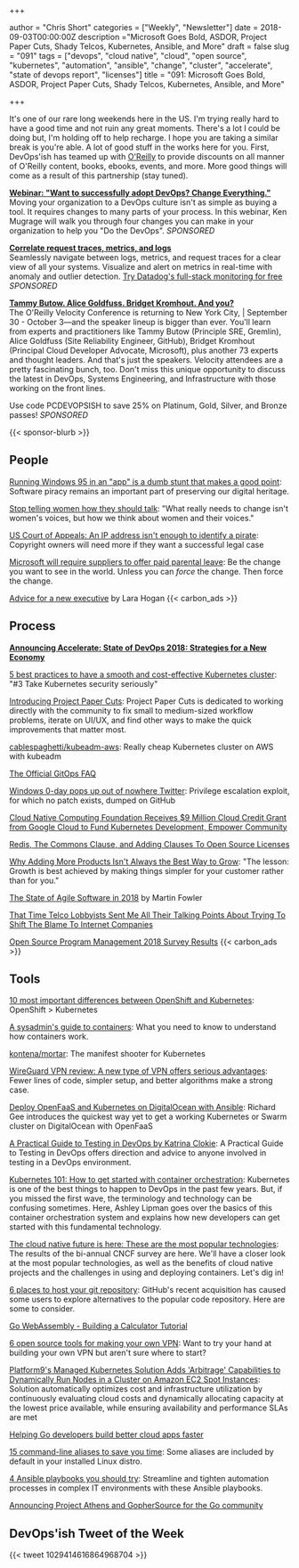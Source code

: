 +++

author = "Chris Short"
categories = ["Weekly", "Newsletter"]
date = 2018-09-03T00:00:00Z
description ="Microsoft Goes Bold, ASDOR, Project Paper Cuts, Shady Telcos, Kubernetes, Ansible, and More"
draft = false
slug = "091"
tags = ["devops", "cloud native", "cloud", "open source", "kubernetes", "automation", "ansible", "change", "cluster", "accelerate", "state of devops report", "licenses"]
title = "091: Microsoft Goes Bold, ASDOR, Project Paper Cuts, Shady Telcos, Kubernetes, Ansible, and More"

+++

It's one of our rare long weekends here in the US. I'm trying really hard to have a good time and not ruin any great moments. There's a lot I could be doing but, I'm holding off to help recharge. I hope you are taking a similar break is you're able. A lot of good stuff in the works here for you. First, DevOps'ish has teamed up with [O'Reilly](https://devopsi.sh/safarionline) to provide discounts on all manner of O'Reilly content, books, ebooks, events, and more. More good things will come as a result of this partnership (stay tuned).

[**Webinar: "Want to successfully adopt DevOps? Change Everything."**](https://info.thoughtworks.com/Adopting-DevOps-Webinar.html)  
Moving your organization to a DevOps culture isn't as simple as buying a tool. It requires changes to many parts of your process. In this webinar, Ken Mugrage will walk you through four changes you can make in your organization to help you "Do the DevOps". *SPONSORED*

[**Correlate request traces, metrics, and logs**](https://www.datadoghq.com/ts/tshirt-landingpage/?utm_source=Advertisement&utm_medium=Advertisement&utm_campaign=Devopsish-NewsletterTshirt)  
Seamlessly navigate between logs, metrics, and request traces for a clear view of all your systems. Visualize and alert on metrics in real-time with anomaly and outlier detection. [Try Datadog's full-stack monitoring for free](https://www.datadoghq.com/ts/tshirt-landingpage/?utm_source=Advertisement&utm_medium=Advertisement&utm_campaign=Devopsish-NewsletterTshirt) *SPONSORED*

[**Tammy Butow. Alice Goldfuss. Bridget Kromhout. And you?**](https://www.oreilly.com/pub/cpc/167269)  
The O'Reilly Velocity Conference is returning to New York City, | September 30 - October 3—and the speaker lineup is bigger than ever. You'll learn from experts and practitioners like Tammy Butow (Principle SRE, Gremlin), Alice Goldfuss (Site Reliability Engineer, GitHub), Bridget Kromhout (Principal Cloud Developer Advocate, Microsoft), plus another 73 experts and thought leaders. And that's just the speakers. Velocity attendees are a pretty fascinating bunch, too. Don't miss this unique opportunity to discuss the latest in DevOps, Systems Engineering, and Infrastructure with those working on the front lines.

Use code PCDEVOPSISH to save 25% on Platinum, Gold, Silver, and Bronze passes! *SPONSORED*

{{< sponsor-blurb >}}

## People

[Running Windows 95 in an "app" is a dumb stunt that makes a good point](https://arstechnica.com/gadgets/2018/08/running-windows-95-in-an-app-is-a-dumb-stunt-that-makes-a-good-point/): Software piracy remains an important part of preserving our digital heritage.

[Stop telling women how they should talk](https://mashable.com/2018/08/22/vocal-fry-upspeak-women/#7zJmaof44Sqy): "What really needs to change isn't women's voices, but how we think about women and their voices."

[US Court of Appeals: An IP address isn't enough to identify a pirate](https://www.techspot.com/news/76190-us-court-appeals-ip-address-isnt-enough-identify.html): Copyright owners will need more if they want a successful legal case

[Microsoft will require suppliers to offer paid parental leave](https://www.axios.com/microsoft-require-suppliers-offer-paid-parental-leave-dc573198-123c-4c51-ab78-432863003165.html): Be the change you want to see in the world. Unless you can *force* the change. Then force the change.

[Advice for a new executive](https://larahogan.me/blog/advice-for-new-executive/) by Lara Hogan
{{< carbon_ads >}}

## Process

[**Announcing Accelerate: State of DevOps 2018: Strategies for a New Economy**](https://devops-research.com/2018/08/announcing-accelerate-state-of-devops-2018/)

[5 best practices to have a smooth and cost-effective Kubernetes cluster](https://medium.com/containerum/5-best-practices-to-have-a-smooth-and-cost-effective-kubernetes-cluster-71845605af3f): "#3 Take Kubernetes security seriously"

[Introducing Project Paper Cuts](https://blog.github.com/2018-08-28-announcing-paper-cuts/): Project Paper Cuts is dedicated to working directly with the community to fix small to medium-sized workflow problems, iterate on UI/UX, and find other ways to make the quick improvements that matter most.

[cablespaghetti/kubeadm-aws](https://github.com/cablespaghetti/kubeadm-aws): Really cheap Kubernetes cluster on AWS with kubeadm

[The Official GitOps FAQ](https://www.weave.works/blog/the-official-gitops-faq)

[Windows 0-day pops up out of nowhere Twitter](https://www.theregister.co.uk/2018/08/28/windows_zero_day_lpe/): Privilege escalation exploit, for which no patch exists, dumped on GitHub

[Cloud Native Computing Foundation Receives $9 Million Cloud Credit Grant from Google Cloud to Fund Kubernetes Development, Empower Community](https://www.cncf.io/announcement/2018/08/29/cncf-receives-9-million-cloud-credit-grant-from-google/)

[Redis, The Commons Clause, and Adding Clauses To Open Source Licenses](https://perens.com/2018/08/31/redis-the-commons-clause-and-making-open-source-licenses-not-open-source/)

[Why Adding More Products Isn't Always the Best Way to Grow](https://hbr.org/2018/08/why-adding-more-products-isnt-always-the-best-way-to-grow): "The lesson: Growth is best achieved by making things simpler for your customer rather than for you."

[The State of Agile Software in 2018](https://martinfowler.com/articles/agile-aus-2018.html) by Martin Fowler

[That Time Telco Lobbyists Sent Me All Their Talking Points About Trying To Shift The Blame To Internet Companies](https://www.techdirt.com/articles/20180829/18030740541/that-time-telco-lobbyists-sent-me-all-their-talking-points-about-trying-to-shift-blame-to-internet-companies.shtml)

[Open Source Program Management 2018 Survey Results](https://todogroup.org/blog/survey-2018/)
{{< carbon_ads >}}

## Tools

[10 most important differences between OpenShift and Kubernetes](https://cloudowski.com/articles/10-differences-between-openshift-and-kubernetes/): OpenShift > Kubernetes

[A sysadmin's guide to containers](https://opensource.com/article/18/8/sysadmins-guide-containers): What you need to know to understand how containers work.

[kontena/mortar](https://github.com/kontena/mortar): The manifest shooter for Kubernetes

[WireGuard VPN review: A new type of VPN offers serious advantages](https://arstechnica.com/gadgets/2018/08/wireguard-vpn-review-fast-connections-amaze-but-windows-support-needs-to-happen/): Fewer lines of code, simpler setup, and better algorithms make a strong case.

[Deploy OpenFaaS and Kubernetes on DigitalOcean with Ansible](https://www.openfaas.com/blog/deploy-digitalocean-ansible/): Richard Gee introduces the quickest way yet to get a working Kubernetes or Swarm cluster on DigitalOcean with OpenFaaS

[A Practical Guide to Testing in DevOps by Katrina Clokie](https://leanpub.com/testingindevops): A Practical Guide to Testing in DevOps offers direction and advice to anyone involved in testing in a DevOps environment.

[Kubernetes 101: How to get started with container orchestration](https://jaxenter.com/kubernetes-beginners-148706.html): Kubernetes is one of the best things to happen to DevOps in the past few years. But, if you missed the first wave, the terminology and technology can be confusing sometimes. Here, Ashley Lipman goes over the basics of this container orchestration system and explains how new developers can get started with this fundamental technology.

[The cloud native future is here: These are the most popular technologies](https://jaxenter.com/cloud-native-technologies-cncf-survey-148861.html): The results of the bi-annual CNCF survey are here. We'll have a closer look at the most popular technologies, as well as the benefits of cloud native projects and the challenges in using and deploying containers. Let's dig in!

[6 places to host your git repository](https://opensource.com/article/18/8/github-alternatives): GitHub's recent acquisition has caused some users to explore alternatives to the popular code repository. Here are some to consider.

[Go WebAssembly - Building a Calculator Tutorial](https://tutorialedge.net/golang/go-webassembly-tutorial/)

[6 open source tools for making your own VPN](https://opensource.com/article/18/8/open-source-tools-vpn): Want to try your hand at building your own VPN but aren't sure where to start?

[Platform9's Managed Kubernetes Solution Adds 'Arbitrage' Capabilities to Dynamically Run Nodes in a Cluster on Amazon EC2 Spot Instances](https://www.prnewswire.com/news-releases/platform9s-managed-kubernetes-solution-adds-arbitrage-capabilities-to-dynamically-run-nodes-in-a-cluster-on-amazon-ec2-spot-instances-300703134.html): Solution automatically optimizes cost and infrastructure utilization by continuously evaluating cloud costs and dynamically allocating capacity at the lowest price available, while ensuring availability and performance SLAs are met

[Helping Go developers build better cloud apps faster](https://azure.microsoft.com/en-us/blog/helping-go-developers-build-better-cloud-apps-faster/)

[15 command-line aliases to save you time](https://opensource.com/article/18/8/time-saving-command-line-aliases): Some aliases are included by default in your installed Linux distro.

[4 Ansible playbooks you should try](https://opensource.com/article/18/8/ansible-playbooks-you-should-try): Streamline and tighten automation processes in complex IT environments with these Ansible playbooks.

[Announcing Project Athens and GopherSource for the Go community](https://open.microsoft.com/2018/08/28/announcing-project-athens-gophersource-go-community/)

## DevOps'ish Tweet of the Week

{{< tweet 1029414616864968704 >}}